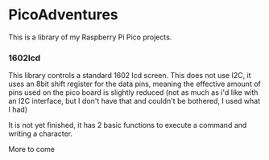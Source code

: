 # PicoAdventures
This is a library of my Raspberry Pi Pico projects.

### 1602lcd
This library controls a standard 1602 lcd screen. This does not use I2C, it uses an 8bit shift register for the data pins, meaning the effective amount of pins used on the pico board is slightly reduced (not as much as i'd like with an I2C interface, but I don't have that and couldn't be bothered, I used what I had)

It is not yet finished, it has 2 basic functions to execute a command and writing a character.

More to come
